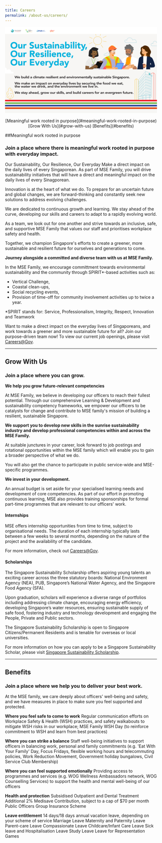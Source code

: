 ```yaml
---
title: Careers
permalink: /about-us/careers/
---
```


![MSE Banner - Our Sustainability, Our Resilience, Our Everyday](/images/mse-career-banner.jpg)

<div>
<center>	  
	  [Meaningful work rooted in purpose](#meaningful-work-rooted-in-purpose)
	  [Grow With Us](#grow-with-us)
	  [Benefits](#benefits)
</center>
</div>

##Meaningful work rooted in purpose

### Join a place where there is meaningful work rooted in purpose with everyday impact. 

Our Sustainability, Our Resilience, Our Everyday
Make a direct impact on the daily lives of every Singaporean. 
As part of MSE Family, you will drive sustainability initiatives that will have a direct and meaningful impact on the daily lives of every Sinagporean. 

Innovation is at the heart of what we do. To prepare for an uncertain future and global changes, we are forward-thinking and constantly seek new solutions to address evolving challenges. 

We are dedicated to continuous growth and learning. We stay ahead of the curve, developing our skills and careers to adapt to a rapidly evolving world. 

As a team, we look out for one another and strive towards an inclusive, safe, and supportive MSE Family that values our staff and prioritises workplace safety and health. 

Together, we champion Singapore's efforts to create a greener, more sustainable and resilient future for ourselves and generations to come. 

**Journey alongside a committed and diverse team with us at MSE Family.**

In the MSE Family, we encourage committment towards environmental sustainability and the community through SPIRIT*-based activities such as: 

* Vertical Challenge,
* Coastal clean-ups,
* Social recycling events,
* Provision of time-off for community involvement activities up to twice a year.

*SPIRIT stands for: Service, Professionalism, Integrity, Respect, Innovation and Teamwork

Want to make a direct impact on the everyday lives of Singaporeans, and work towards a greener and more sustainable future for all? Join our purpose-driven team now! To view our current job openings, please visit [Careers@Gov](http://www.careers.gov.sg/what-we-do/build-our-environment/).

-----
## Grow With Us
### Join a place where you can grow.

**We help you grow future-relevant competencies**

At MSE Family, we believe in developing our officers to reach their fullest potential. Through our comprehensive Learning & Development and sustainability competency frameworks, we empower our officers to be catalysts for change and contribute to MSE family's mission of building a resilient, sustainable Singapore. 

**We support you to develop new skills in the sunrise sustainability industry and develop professional competencies within and across the MSE Family.**

At suitable junctures in your career, look forward to job postings and rotational opportunities within the MSE family which will enable you to gain a broader perspective of what we do. 

You will also get the chance to participate in public service-wide and MSE-specific programmes.

**We invest in your development.**

An annual budget is set aside for your specialised learning needs and development of core competencies. As part of our effort in promoting continuous learning, MSE also provides training sponsorships for formal part-time programmes that are relevant to our officers' work. 

#### Internships  

MSE offers internship opportunities from time to time, subject to organisational needs. The duration of each internship typically lasts between a few weeks to several months, depending on the nature of the project and the availability of the candidate. 

For more information, check out [Careers@Gov](http://www.careers.gov.sg).  

#### Scholarships

The Singapore Sustainability Scholarship offers aspiring young talents an exciting career across the three statutory boards: National Environment Agency (NEA), PUB, Singapore’s National Water Agency, and the Singapore Food Agency (SFA).  

Upon graduation, scholars will experience a diverse range of portfolios including addressing climate change, encouraging energy efficiency, developing Singapore’s water resources, ensuring sustainable supply of safe food, fostering industry and technology development and engaging the People, Private and Public sectors.  

The Singapore Sustainability Scholarship is open to Singapore Citizens/Permanent Residents and is tenable for overseas or local universities.  

For more information on how you can apply to be a Singapore Sustainability Scholar, please visit [Singapore Sustainability Scholarship](https://brightsparks.com.sg/profile/nea_pub_sfa/index.php).  

-----

## Benefits
### Join a place where we help you to deliver your best work. 

At the MSE family, we care deeply about officers' well-being and safety, and we have measures in place to make sure you feel supported and protected. 

**Where you feel safe to come to work**
Regular communication efforts on Workplace Safety & Health (WSH) practices, and safety walkabouts to mitigate WSH risks in our workplace; MSE Family WSH Day (to reinforce commitment to WSH and learn from best practices)

**Where you can strike a balance**
Staff well-being initiatives to support officers in balancing work, personal and family commitments (e.g. 'Eat With Your Family' Day, Focus Fridays, flexible working hours and telecommuting policies, Work Reduction Movement, Government holiday bungalows, Civil Service Club Membership)

**Where you can feel supported emotionally**
Providing access to programmes and services (e.g. WOG Wellness Ambassadors network, WOG Counselling Services) to support the health and mental well-being of our officers

**Health and protection**
Subsidised Outpatient and Dental Treatment
Additional 2% Medisave Contribution, subject to a cap of $70 per month
Public Officers Group Insurance Scheme

**Leave entitlement**
14 days/18 days annual vacation leave, depending on your scheme of service
Marriage Leave
Maternity and Paternity Leave
Parent-care Leave
Compassionate Leave
Childcare/Infant Care Leave
Sick leave and Hospitalisation Leave
Study Leave
Leave for Representation Games


